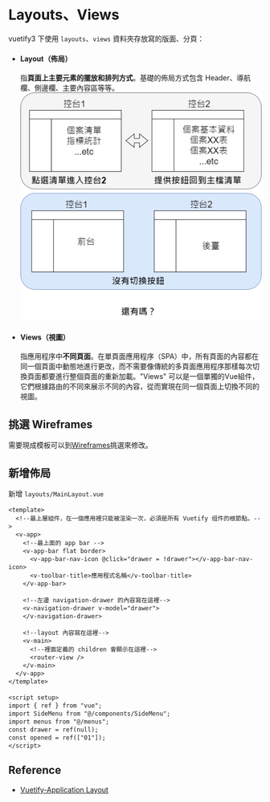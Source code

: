 
# Layouts、Views
vuetify3 下使用 `layouts`、`views` 資料夾存放寫的版面、分頁：  
- #### **Layout（佈局）** 
  指**頁面上主要元素的擺放和排列方式**。基礎的佈局方式包含 Header、導航欄、側邊欄、主要內容區等等。
  ![](/switch.png)
- #### **Views（視圖）** 
  指應用程序中**不同頁面**。在單頁面應用程序（SPA）中，所有頁面的內容都在同一個頁面中動態地進行更改，而不需要像傳統的多頁面應用程序那樣每次切換頁面都要進行整個頁面的重新加載。"Views" 可以是一個單獨的Vue組件，它們根據路由的不同來展示不同的內容，從而實現在同一個頁面上切換不同的視圖。

## 挑選 Wireframes
需要現成模板可以到[Wireframes](https://vuetifyjs.com/en/getting-started/wireframes/)挑選來修改。

## 新增佈局
新增 `layouts/MainLayout.vue`
```vue
<template>
  <!--最上層組件，在一個應用裡只能被渲染一次，必須是所有 Vuetify 组件的根節點。-->
  <v-app>
    <!--最上面的 app bar -->
    <v-app-bar flat border>
      <v-app-bar-nav-icon @click="drawer = !drawer"></v-app-bar-nav-icon>
      <v-toolbar-title>應用程式名稱</v-toolbar-title>
    </v-app-bar>

    <!--左邊 navigation-drawer 的內容寫在這裡-->
    <v-navigation-drawer v-model="drawer">
    </v-navigation-drawer>

    <!--layout 內容寫在這裡-->
    <v-main>
      <!--裡面定義的 children 會顯示在這裡-->
      <router-view />
    </v-main>
  </v-app>
</template>

<script setup>
import { ref } from "vue";
import SideMenu from "@/components/SideMenu";
import menus from "@/menus";
const drawer = ref(null);
const opened = ref(["01"]);
</script>
```

## Reference
- [Vuetify-Application Layout](https://vuetifyjs.com/en/features/application-layout/)